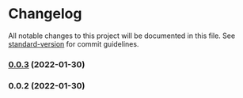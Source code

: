 # Changelog

All notable changes to this project will be documented in this file. See [standard-version](https://github.com/conventional-changelog/standard-version) for commit guidelines.

### [0.0.3](https://github.com/rojanDinc/rop-monads/compare/v0.0.2...v0.0.3) (2022-01-30)

### 0.0.2 (2022-01-30)
